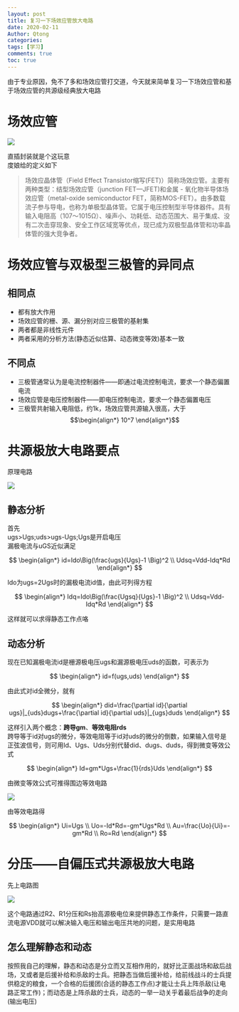 ```yaml
---
layout: post
title: 复习一下场效应管放大电路
date: 2020-02-11
Author: Qtong
categories: 
tags: [学习]
comments: true
toc: true
--- 
```


由于专业原因，免不了多和场效应管打交道，今天就来简单复习一下场效应管和基于场效应管的共源级经典放大电路
<!-- more -->
# 场效应管

<a href="https://sm.ms/image/Ub8cR7rtn5iYwXj" target="_blank"><img src="https://i.loli.net/2020/02/10/Ub8cR7rtn5iYwXj.jpg" ></a>

直插封装就是个这玩意   
度娘给的定义如下
>场效应晶体管（Field Effect Transistor缩写(FET)）简称场效应管。主要有两种类型：结型场效应管（junction FET—JFET)和金属 - 氧化物半导体场效应管（metal-oxide semiconductor FET，简称MOS-FET）。由多数载流子参与导电，也称为单极型晶体管。它属于电压控制型半导体器件。具有输入电阻高（107～1015Ω）、噪声小、功耗低、动态范围大、易于集成、没有二次击穿现象、安全工作区域宽等优点，现已成为双极型晶体管和功率晶体管的强大竞争者。

# 场效应管与双极型三极管的异同点

## 相同点  
* 都有放大作用
* 场效应管的栅、源、漏分别对应三极管的基射集
* 两者都是非线性元件
* 两者采用的分析方法(静态近似估算、动态微变等效)基本一致  
## 不同点  
* 三极管通常认为是电流控制器件——即通过电流控制电流，要求一个静态偏置电流
* 场效应管是电压控制器件——即电压控制电流，要求一个静态偏置电压
* 三极管共射输入电阻低，约1k，场效应管共源输入很高，大于$$\begin{align*} 10^7 \end{align*}$$

# 共源极放大电路要点

原理电路


<a href="https://sm.ms/image/1PNmlbkpcSTyMJz" target="_blank"><img src="https://i.loli.net/2020/02/10/1PNmlbkpcSTyMJz.png" ></a>

## 静态分析
首先  
ugs>Ugs;uds>ugs-Ugs;Ugs是开启电压  
漏极电流与uGS近似满足


$$
\begin{align*}
id=Ido\Big(\frac{ugs}{Ugs}-1 \Big)^2 \\
Udsq=Vdd-Idq*Rd
\end{align*}  
$$


Ido为ugs=2Ugs时的漏极电流id值，由此可列得方程


$$
\begin{align*}
Idq=Ido\Big(\frac{Ugsq}{Ugs}-1 \Big)^2 \\
Udsq=Vdd-Idq*Rd
\end{align*}  
$$ 


这样就可以求得静态工作点咯


## 动态分析
现在已知漏极电流id是栅源极电压ugs和漏源极电压uds的函数，可表示为


$$
\begin{align*} 
id=f(ugs,uds)
\end{align*}  
$$ 


由此式对id全微分，就有


$$
\begin{align*} 
did=\frac{\partial id}{\partial ugs}|_{uds}dugs+\frac{\partial id}{\partial uds}|_{ugs}duds
\end{align*}  
$$ 

这样引入两个概念：**跨导gm**、**等效电阻rds**  
跨导等于id对ugs的微分，等效电阻等于id对uds的微分的倒数，如果输入信号是正弦波信号，则可用Id、Ugs、Uds分别代替did、dugs、duds，得到微变等效公式


$$
\begin{align*} 
Id=gm*Ugs+\frac{1}{rds}Uds
\end{align*}  
$$ 

由微变等效公式可推得围边等效电路

<a href="https://sm.ms/image/TzR3y4YNDjbSGke" target="_blank"><img src="https://i.loli.net/2020/02/11/TzR3y4YNDjbSGke.png" ></a>


由等效电路得


$$
\begin{align*} 
Ui=Ugs \\
Uo=-Id*Rd=-gm*Ugs*Rd \\
Au=\frac{Uo}{Ui}=-gm*Rd \\
Ro=Rd
\end{align*}  
$$ 

# 分压——自偏压式共源极放大电路

先上电路图

<a href="https://sm.ms/image/bdmgGpz6vCwWks5" target="_blank"><img src="https://i.loli.net/2020/02/11/bdmgGpz6vCwWks5.png" ></a>

这个电路通过R2、R1分压和Rs抬高源极电位来提供静态工作条件，只需要一路直流电源VDD就可以解决输入电压和输出电压共地的问题，是实用电路

## 怎么理解静态和动态
按照我自己的理解，静态和动态是分立而又互相作用的，就好比正面战场和敌后战场，又或者是后援补给和杀敌的士兵。把静态当做后援补给，给前线战斗的士兵提供稳定的粮食，一个合格的后援团(合适的静态工作点)才能让士兵上阵杀敌(让电路正常工作)；而动态是上阵杀敌的士兵，动态的一举一动关乎着最后战争的走向(输出电压)